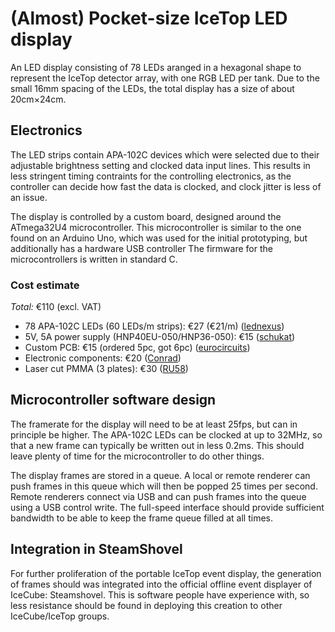 # (Almost) Pocket-size IceTop LED display

An LED display consisting of 78 LEDs aranged in a hexagonal shape
to represent the IceTop detector array, with one RGB LED per tank.
Due to the small 16mm spacing of the LEDs, the total display has a size of
about 20cm×24cm.


## Electronics

The LED strips contain APA-102C devices which were
selected due to their adjustable brightness setting and clocked data input
lines. This results in less stringent timing contraints for the controlling
electronics, as the controller can decide how fast the data is clocked, and
clock jitter is less of an issue.

The display is controlled by a custom board, designed around the ATmega32U4 microcontroller.
This microcontroller is similar to the one found on an Arduino Uno, which was used for the initial
prototyping, but additionally has a hardware USB controller
The firmware for the microcontrollers is written in standard C.

### Cost estimate

*Total:* €110 (excl. VAT)
  * 78 APA-102C LEDs (60 LEDs/m strips): €27 (€21/m) ([lednexus](http://lednexus.de))
  * 5V, 5A power supply (HNP40EU-050/HNP36-050): €15 ([schukat](http://schukat.com))
  * Custom PCB: €15 (ordered 5pc, got 6pc) ([eurocircuits](http://eurocircuits.com))
  * Electronic components: €20 ([Conrad](http://conrad.be))
  * Laser cut PMMA (3 plates): €30 ([RU58](http://ru58.nl))


## Microcontroller software design

The framerate for the display will need to be at least 25fps, but can in
principle be higher. The APA-102C LEDs can be clocked at up to 32MHz, so that
a new frame can typically be written out in less 0.2ms. This should leave plenty of
time for the microcontroller to do other things.

The display frames are stored in a queue. A local or remote renderer can push frames in this
queue which will then be popped 25 times per second.
Remote renderers connect via USB and can push frames into the queue using a USB control write.
The full-speed interface should provide sufficient bandwidth to be able to keep the frame queue
filled at all times.


## Integration in SteamShovel

For further proliferation of the portable IceTop event display, the
generation of frames should was integrated into the official offline
event displayer of IceCube: Steamshovel.
This is software people have experience with, so less resistance should be
found in deploying this creation to other IceCube/IceTop groups.

